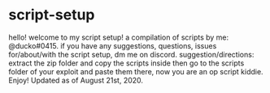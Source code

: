 # script-setup                                                                                                                                        
hello! welcome to my script setup! a compilation of scripts by me: @ducko#0415.
if you have any suggestions, questions, issues for/about/with the script setup, dm me on discord.
suggestion/directions: extract the zip folder and copy the scripts inside then go to the scripts folder of your exploit and paste them there, now you are an op script kiddie.
Enjoy!
Updated as of August 21st, 2020.
